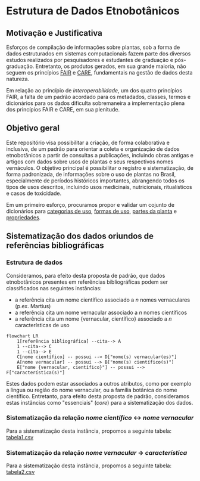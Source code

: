 # Estrutura de Dados Etnobotânicos

## Motivação e Justificativa

Esforços de compilação de informações sobre plantas, sob a forma de dados estruturados em sistemas computacionais fazem parte dos diversos estudos realizados por pesquisadores e estudantes de graduação e pós-graduação. Entretanto, os produtos gerados, em sua grande maioria, não seguem os princípios [FAIR](https://www.go-fair.org/fair-principles/) e [CARE](https://www.gida-global.org/care), fundamentais na gestão de dados desta natureza.

Em relação ao princípio de _interoperabilidade_, um dos quatro princípios FAIR, a falta de um padrão acordado para os metadados, classes, termos e dicionários para os dados dificulta sobremaneira a implementação plena dos princípios FAIR e CARE, em sua plenitude.

## Objetivo geral

Este repositório visa possibilitar a criação, de forma colaborativa e inclusiva, de um padrão para orientar a coleta e organização de dados etnobotânicos a partir de consultas a publicações, incluindo obras antigas e artigos com dados sobre usos de plantas e seus respectivos nomes vernáculos. O objetivo principal é possibilitar o registro e sistematização, de forma padronizada, de informações sobre o uso de plantas no Brasil, especialmente de períodos históricos importantes, abrangendo todos os tipos de usos descritos, incluindo usos medicinais, nutricionais, ritualísticos e casos de toxicidade.

Em um primeiro esforço, procuramos propor e validar um cojunto de dicionários para [categorias de uso](), [formas de uso](), [partes da planta]() e [propriedades]().


## Sistematização dos dados oriundos de referências bibliográficas

### Estrutura de dados

Consideramos, para efeito desta proposta de padrão, que dados etnobotânicos presentes em referências bibliográficas podem ser classificados nas seguintes instâncias:

* a referência cita um nome científico associado a _n_ nomes vernaculares (p.ex. Martius)
* a referência cita um nome vernacular associado a _n_ nomes científicos
* a referência cita um nome {vernacular, científico} associado a _n_ características de uso

```mermaid
flowchart LR
    1[referência bibliográfica] --cita--> A
    1 --cita--> C
    1 --cita--> E
    C[nome científico] -- possui --> D["nome(s) vernacular(es)"]
    A[nome vernacular] -- possui --> B["nome(s) científico(s)"]
    E["nome {vernacular, científico}"] -- possui --> F["característica(s)"]
```

Estes dados podem estar associados a outros atributos, como por exemplo a língua ou região do nome vernacular, ou a família botânica do nome científico. Entretanto, para efeito desta proposta de padrão, consideramos estas instâncias como "essenciais" (_core_) para a sistematização dos dados.

### Sistematização da relação _nome científico_ <-> _nome vernacular_

Para a sistematização desta instância, propomos a seguinte tabela: [tabela1.csv](https://github.com/luisaridolph/Estrutura-de-Dados-Etnobotanicos/blob/main/exemplos/tabela1.csv)

### Sistematização da relação _nome vernacular_ -> _característica_

Para a sistematização desta instância, propomos a seguinte tabela: [tabela2.csv](https://github.com/luisaridolph/Estrutura-de-Dados-Etnobotanicos/blob/main/exemplos/tabela2.csv)
